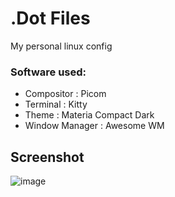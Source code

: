 # .Dot Files

My personal linux config

### Software used:
* Compositor      : Picom
* Terminal        : Kitty
* Theme           : Materia Compact Dark
* Window Manager  : Awesome WM

## Screenshot

![image](https://user-images.githubusercontent.com/83569579/175459660-38ee1537-96ed-40e5-bd36-53110fad5a97.png)
